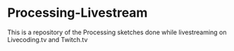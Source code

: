 # Processing-Livestream
This is a repository of the Processing sketches done while livestreaming on Livecoding.tv and Twitch.tv
